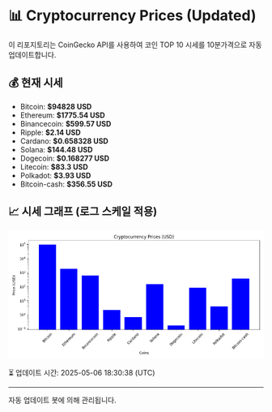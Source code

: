 
# 📊 Cryptocurrency Prices (Updated)

이 리포지토리는 CoinGecko API를 사용하여 코인 TOP 10 시세를 10분가격으로 자동 업데이트합니다.

## 💰 현재 시세
- Bitcoin: **$94828 USD**
- Ethereum: **$1775.54 USD**
- Binancecoin: **$599.57 USD**
- Ripple: **$2.14 USD**
- Cardano: **$0.658328 USD**
- Solana: **$144.48 USD**
- Dogecoin: **$0.168277 USD**
- Litecoin: **$83.3 USD**
- Polkadot: **$3.93 USD**
- Bitcoin-cash: **$356.55 USD**

## 📈 시세 그래프 (로그 스케일 적용)
![Crypto Prices](crypto_prices.png)

⏳ 업데이트 시간: 2025-05-06 18:30:38 (UTC)

---
자동 업데이트 봇에 의해 관리됩니다.
